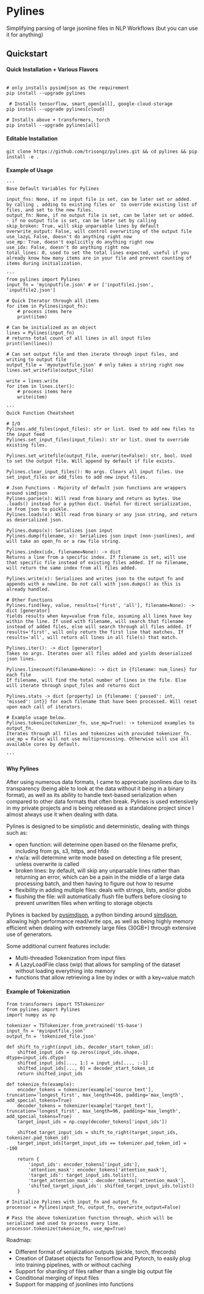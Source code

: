 # Pylines
Simplifying parsing of large jsonline files in NLP Workflows (but you can use it for anything)

## Quickstart

#### Quick Installation + Various Flavors
```shell

# only installs pysimdjson as the requirement
pip install --upgrade pylines 

 # Installs tensorflow, smart_open[all], google-cloud-storage
pip install --upgrade pylines[cloud]

# Installs above + transformers, torch
pip install --upgrade pylines[all] 

```

#### Editable Installation
```shell
git clone https://github.com/trisongz/pylines.git && cd pylines && pip install -e .
```

#### Example of Usage
```python3
'''
Base Default Variables for Pylines

input_fns: None, if no input file is set, can be later set or added. by calling , adding to existing files or  to override existing list of files, and set to the new files.
output_fn: None, if no output file is set, can be later set or added. - if no output file is set, can be later set by calling 
skip_broken: True, will skip unparsable lines by default
overwrite_output: False, will control overwriting of the output file
use_lazyL False, doesn't do anything right now
use_mp: True, doesn't explicitly do anything right now
use_idx: False, doesn't do anything right now
total_lines: 0, used to set the total lines expected, useful if you already know how many items are in your file and prevent counting of items during initialization.

'''
from pylines import Pylines
input_fn = 'myinputfile.json' # or ['inputfile1.json', 'inputfile2.json']

# Quick Iterator through all items
for item in Pylines(input_fn):
    # process items here
    print(item)

# Can be initialized as an object
lines = Pylines(input_fn)
# returns total count of all lines in all input files
print(len(lines))

# Can set output file and then iterate through input files, and writing to output file
output_file = 'myoutputfile.json' # only takes a string right now
lines.set_writefile(output_file)

write = lines.write
for item in lines.iter():
    # process items here
    write(item)

'''
Quick Function Cheatsheet

# I/O
Pylines.add_files(input_files): str or list. Used to add new files to the input feed
Pylines.set_input_files(input_files): str or list. Used to override existing files.

Pylines.set_writefile(output_file, overwrite=False): str, bool. Used to set the output file. Will append by default if file exists.

Pylines.clear_input_files(): No args. Clears all input files. Use set_input_files or add_files to add new input files.

# Json Functions - Majority of default json functions are wrappers around simdjson
Pylines.parse(x): Will read from binary and return as bytes. Use .loads() instead for a python dict. Useful for direct serialization, ie from json to pickle.
Pylines.loads(x): Will read from binary or any json string, and return as deserialized json.

Pylines.dumps(x): Serializes json input
Pylines.dump(filename, x): Serializes json input (non-jsonlines), and will take an open_fn or a raw file string.

Pylines.index(idx, filename=None): -> dict
Returns a line from a specific index. If filename is set, will use that specific file instead of existing files added. If no filename, will return the same index from all files added.

Pylines.write(x): Serializes and writes json to the output_fn and appends with a newline. Do not call with json.dumps() as this is already handled.

# Other Functions
Pylines.find(key, value, results=['first', 'all'], filename=None): -> dict [generator]
Yields results when key=value from file, assuming all lines have key within the line. If used with filename, will search that filename instead of added files, else will search through all files added. If results='first', will only return the first line that matches. If results='all', will return all lines in all file(s) that match.

Pylines.iter(): -> dict [generator]
Takes no args. Iterates over all files added and yields deserialized json lines.

Pylines.linecount(filename=None): -> dict in {filename: num_lines} for each file
If filename, will find the total number of lines in the file. Else will iterate through input_files and returns dict

Pylines.stats -> dict [property] in {filename: {'passed': int, 'missed': int}} for each filename that have been processed. Will reset upon each call of iterators.

# Example usage below.
Pylines.tokenize(tokenizer_fn, use_mp=True): -> tokenized examples to output_fn.
Iterates through all files and tokenizes with provided tokenizer_fn. use_mp = False will not use multiprocessing. Otherwise will use all available cores by default.

'''

```

#### Why Pylines

After using numerous data formats, I came to appreciate jsonlines due to its transparency (being able to look at the data without it being in a binary format), as well as its ability to handle text-based serialization when compared to other data formats that often break. Pylines is used extensively in my private projects and is being released as a standalone project since I almost always use it when dealing with data.

Pylines is designed to be simplistic and deterministic, dealing with things such as:

- open function: will determine open based on the filename prefix, including from gs, s3, https, and hfds
- r/w/a: will determine write mode based on detecting a file present, unless overwrite is called
- broken lines: by default, will skip any unparsable lines rather than returning an error, which can be a pain in the middle of a large data processing batch, and then having to figure out how to resume
- flexibility in adding multiple files: deals with strings, lists, and/or globs
- flushing the file: will automatically flush file buffers before closing to prevent unwritten files when writing to storage objects

Pylines is backed by [pysimdjson](https://github.com/TkTech/pysimdjson), a python binding around [simdjson](https://github.com/lemire/simdjson), allowing high performance read/write ops, as well as being highly memory efficient when dealing with extremely large files (30GB+) through extensive use of generators.

Some additional current features include:

- Multi-threaded Tokenization from input files
- A LazyLoadFile class (wip) that allows for sampling of the dataset without loading everything into memory
- functions that allow retrieving a line by index or with a key=value match



#### Example of Tokenization
```python3
from transformers import T5Tokenizer
from pylines import Pylines
import numpy as np

tokenizer = T5Tokenizer.from_pretrained('t5-base')
input_fn = 'myinputfile.json'
output_fn = 'tokenized_file.json'

def shift_to_right(input_ids, decoder_start_token_id):
    shifted_input_ids = np.zeros(input_ids.shape, dtype=input_ids.dtype)
    shifted_input_ids[..., 1:] = input_ids[..., :-1]
    shifted_input_ids[..., 0] = decoder_start_token_id
    return shifted_input_ids

def tokenize_fn(example):
    encoder_tokens = tokenizer(example['source_text'], truncation='longest_first', max_length=416, padding='max_length', add_special_tokens=True)
    decoder_tokens = tokenizer(example['target_text'], truncation='longest_first', max_length=96, padding='max_length', add_special_tokens=True)
    target_input_ids = np.copy(decoder_tokens['input_ids'])

    shifted_target_input_ids = shift_to_right(target_input_ids, tokenizer.pad_token_id)
    target_input_ids[target_input_ids == tokenizer.pad_token_id] = -100

    return {
        'input_ids': encoder_tokens['input_ids'],
        'attention_mask': encoder_tokens['attention_mask'],
        'target_ids': target_input_ids.tolist(),
        'target_attention_mask': decoder_tokens['attention_mask'],
        'shifted_target_input_ids': shifted_target_input_ids.tolist()
    }

# Initialize Pylines with input_fn and output_fn
processor = Pylines(input_fn, output_fn, overwrite_output=False)

# Pass the above tokenization function through, which will be serialized and used to process every line.
processor.tokenize(tokenize_fn, use_mp=True)

```

Roadmap:

- Different format of serialization outputs (pickle, torch, tfrecords)
- Creation of Dataset objects for Tensorflow and Pytorch, to easily plug into training pipelines, with or without caching
- Support for sharding of files rather than a single big output file
- Conditional merging of input files
- Support for mapping of jsonlines into functions